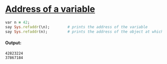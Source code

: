 [1]: https://rosettacode.org/wiki/Address_of_a_variable

# [Address of a variable][1]

```ruby
var n = 42;
say Sys.refaddr(\n);        # prints the address of the variable
say Sys.refaddr(n);         # prints the address of the object at which the variable points to
```

#### Output:
```
42823224
37867184
```
